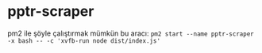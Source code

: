 # pptr-scraper

pm2 ile şöyle çalıştırmak mümkün bu aracı:
`pm2 start --name pptr-scraper -x bash -- -c 'xvfb-run node dist/index.js'`
